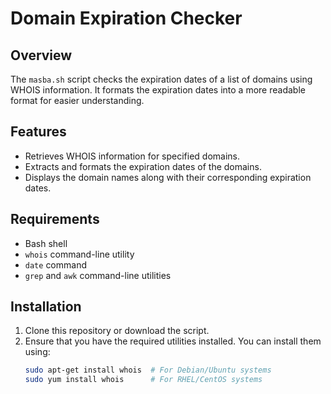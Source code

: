 # Domain Expiration Checker

## Overview
The `masba.sh` script checks the expiration dates of a list of domains using WHOIS information. It formats the expiration dates into a more readable format for easier understanding.

## Features
- Retrieves WHOIS information for specified domains.
- Extracts and formats the expiration dates of the domains.
- Displays the domain names along with their corresponding expiration dates.

## Requirements
- Bash shell
- `whois` command-line utility
- `date` command
- `grep` and `awk` command-line utilities

## Installation
1. Clone this repository or download the script.
2. Ensure that you have the required utilities installed. You can install them using:
   ```bash
   sudo apt-get install whois  # For Debian/Ubuntu systems
   sudo yum install whois      # For RHEL/CentOS systems
